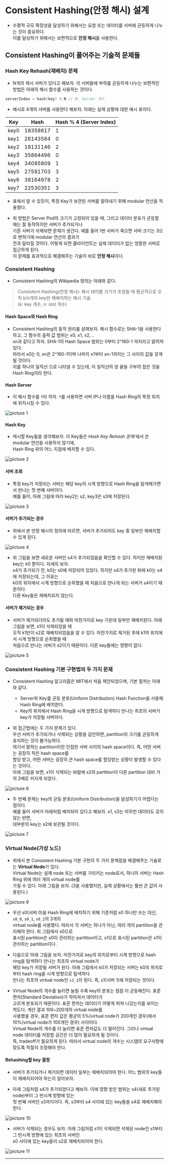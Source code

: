 # Consistent Hashing(안정 해시) 설계

- 수평적 규모 확장성을 달성하기 위해서는 요청 또는 데이터를 서버에 균등하게 나누는 것이 중요하다.  
  이를 달성하기 위해서는 보편적으로 **안정 해시**를 사용한다.

## Consistent Hashing이 풀어주는 기술적 문제들

### Hash Key Rehash(재배치) 문제

- N개의 캐시 서버가 있다고 해보자. 이 서버들에 부하를 균등하게 나누는 보편적인 방법은 아래의 해시 함수를 사용하는 것이다.

```c
serverIndex = hash(key) % N // N: Server 개수
```

- 예시로 4개의 서버를 사용한다 해보자. 아래는 실제 상황에 대한 예시 표이다.

| Key  | Hash     | Hash % 4 (Server Index) |
| ---- | -------- | ----------------------- |
| key0 | 18358617 | 1                       |
| key1 | 26143584 | 0                       |
| key2 | 18131146 | 2                       |
| key3 | 35864496 | 0                       |
| key4 | 34085809 | 1                       |
| key5 | 27581703 | 3                       |
| key6 | 38164978 | 2                       |
| key7 | 22530351 | 3                       |

- 표에서 알 수 있듯이, 특정 Key가 보관된 서버를 알아내기 위해 modular 연산을 적용했다.

- 위 방법은 Server Pod의 크기가 고정되어 있을 때, 그리고 데이터 분포가 균등할 때는 잘 동작하지만 서버가 추가되거나  
  기존 서버가 삭제되면 문제가 생긴다. 예를 들어 1번 서버가 죽으면 서버 크기는 3으로 변하기에 modular 연산의 결과가  
  전과 달라질 것이다. 이렇게 되면 클라이언트는 실제 데이터가 없는 엉뚱한 서버로 접근하게 된다.  
  이 문제를 효과적으로 해결해주는 기술이 바로 **안정 해시**이다.

### Consistent Hashing

- Consistent Hashing의 Wikipedia 정의는 아래와 같다.

> Consistent Hashing(안정 해시): 해시 테이블 크기가 조정될 때 평균적으로 오직 k/n개의 key만 재배치하는 해시 기술.  
> (k: key 개수, n: slot 개수)

#### Hash Space와 Hash Ring

- Consistent Hashing의 동작 원리를 살펴보자. 해시 함수로는 SHA-1을 사용한다 하고, 그 함수의 출력 값 범위는 x0, x1, x2, ..  
  xn과 같다고 하자. SHA-1의 Hash Space 범위는 0부터 2^160-1 까지라고 알려져 있다.  
  따라서 x0는 0, xn은 2^160-1이며 나머지 x1부터 xn-1까지는 그 사이의 값을 갖게 될 것이다.  
  이를 하나의 일직선 으로 나타낼 수 있는데, 이 일직선의 양 끝을 구부려 접은 것을 Hash Ring이라 한다.

#### Hash Server

- 이 해시 함수를 `f`라 하자. `f`를 사용하면 서버 IP나 이름을 Hash Ring의 특정 위치에 위치시킬 수 있다.

![picture 1](../../images/SDI_HASH_1.png)

#### Hash Key

- 캐시할 Key들을 생각해보자. 이 Key들은 _Hash Key Rehash 문제_ 에서 쓴 modular 연산을 사용하지 않기에,  
  Hash Ring 위의 어느 지점에 배치할 수 있다.

![picture 2](../../images/SDI_HASH_2.png)

#### 서버 조회

- 특정 key가 저장되는 서버는 해당 key의 시계 방향으로 Hash Ring을 탐색해가면서 만나는 첫 번째 서버이다.  
  예를 들어, 아래 그림에 따라 key2는 s2, key3은 s3에 저장된다.

![picture 3](../../images/SDI_HASH_3.png)

#### 서버가 추가되는 경우

- 위에서 본 안정 해시의 정의에 따르면, 서버가 추가되어도 key 중 일부만 재배치할 수 있게 된다.

![picture 4](../../images/SDI_HASH_4.png)

- 위 그림을 보면 새로운 서버인 s4가 추가되었음을 확인할 수 있다. 하지만 재배치된 key는 k0 뿐이다. 자세히 보자.  
  s4가 추가되기 전, k0는 s0에 저장되어 있었다. 하지만 s4가 추가된 뒤에 k0는 s4에 저장되는데, 그 이유는  
  k0의 위치에서 시계 방향으로 순회했을 때 처음으로 만나게 되는 서버가 s4이기 때문이다.  
  다른 Key들은 재배치되지 않는다.

#### 서버가 제거되는 경우

- 서버가 제거되더라도 추가될 때와 마찬가지로 key 가운데 일부만 재배치된다. 아래 그림을 보면, s1이 삭제되었을 때  
  오직 k1만이 s2로 재배치되었음을 알 수 있다. 마찬가지로 제거된 후에 k1의 위치에서 시계 방향으로 순회했을 때  
  처음으로 만나는 서버가 s2이기 때문이다. 다른 key들에는 영향이 없다.

![picture 5](../../images/SDI_HASH_5.png)

### Consistent Hashing 기본 구현법의 두 가지 문제

- Consistent Hashing 알고리즘은 MIT에서 처음 제안되었으며, 기본 절차는 아래와 같다.

  - Server와 Key를 균등 분포(Uniform Distribution) Hash Function을 사용해 Hash Ring에 배치한다.
  - Key의 위치에서 Hash Ring을 시계 방향으로 탐색하다 만나는 최초의 서버가 key가 저장될 서버이다.

- 위 접근법에는 두 가지 문제가 있다.  
  우선 서버가 추가되거나 삭제되는 상황을 감안하면, partition의 크기를 균등하게 유지하는 것이 불가능하다.  
  여기서 말하는 partition이란 인접한 서버 사이의 hash space이다. 즉, 어떤 서버는 굉장히 작은 hash space를  
  할당 받고, 어떤 서버는 굉장히 큰 hash space를 할당받는 상황이 발생할 수 있다는 것이다.  
  아래 그림을 보면, s1이 삭제되는 바람에 s2의 partition이 다른 partition 대비 거의 2배로 커지게 되었다.

![picture 6](../../images/SDI_HASH_6.png)

- 두 번째 문제는 key의 균등 분포(Uniform Distribution)을 달성하기가 어렵다는 점이다.  
  예를 들어 서버가 아래처럼 배치되어 있다고 해보자. s1, s3는 아무런 데이터도 갖지 않는 반면,  
  대부분의 key는 s2에 보관될 것이다.

![picture 7](../../images/SDI_HASH_7.png)

### Virtual Node(가상 노드)

- 위에서 본 Consistent Hashing 기본 구현의 두 가지 문제점을 해결해주는 기술로는 **Virtual Node**가 있다.  
  Virtual Node는 실제 node 또는 서버를 가리키는 node로서, 하나의 서버는 Hash Ring 위에 여러 개의 virtual node를  
  가질 수 있다. 아래 그림을 보자. (3을 사용했지만, 실제 상황에서는 훨씬 큰 값이 사용된다.)

![picture 9](../../images/SDI_HASH_8.png)

- 우선 s0(서버 0)을 Hash Ring에 배치하기 위해 기존처럼 s0 하나만 쓰는 대신, `s0_0`, `s0_1`, `s0_2`의 3개의  
  virtual node를 사용했다. 따라서 각 서버는 하나가 아닌, 여러 개의 partition을 관리해야 한다. 위 그림에서 s0으로  
  표시된 partition은 s0이 관리하는 partition이고, s1으로 표시된 partition은 s1이 관리하는 partition이다.

- 다음으로 아래 그림을 보자. 마찬가지로 key의 위치로부터 시계 방향으로 hash ring을 탐색하다 만나는 최초의 virtual node가  
  해당 key가 저장될 서버가 된다. 아래 그림에서 k0가 저장되는 서버는 k0의 위치로부터 hash ring을 시계 방향으로 탐색하다  
  만나는 최초의 virtual node인 `s1_1`이 된다. 즉, s1(서버 1)에 저장되는 것이다.

- Virtual Node의 개수를 늘리면 늘릴 수록 key의 분포는 점점 더 균등해진다. 표준 편차(Standard Deviation)가 작아져서 데이터가  
  고르게 분포되기 때문이다. 표준 편차는 데이터가 어떻게 퍼져 나갔는지를 보이는 척도다. 계산 결과 100~200개의 virtual node를  
  사용했을 경우, 표준 편차 값은 평균의 5%(virtual node가 200개인 경우)에서 10%(virtual node가 100개인 경우) 사이이다.  
  Virtual Node의 개수를 더 늘리면 표준 편차값도 더 떨어진다. 그러나 virtual node 데이터를 저장할 공간은 더 많이 필요하게 될 것이다.  
  즉, tradeoff가 필요하게 된다. 따라서 virtual node의 개수는 시스템의 요구사항에 맞도록 적절히 조정해야 한다.

#### Rehashing할 key 결정

- 서버가 추가되거나 제거되면 데이터 일부는 재배치되어야 한다. 어느 범위의 key들이 재배치되어야 하는지 알아보자.

- 아래 그림처럼 s4가 추가되었다고 해보자. 이에 영향 받은 범위는 s4(새로 추가된 node)부터 그 반시계 방향에 있는  
  첫 번째 서버인 s3까지이다. 즉, s3부터 s4 사이에 있는 key들을 s4로 재배치해야 한다.

![picture 10](../../images/SDI_HASH_9.png)

- 서버가 삭제되는 경우도 보자. 아래 그림처럼 s1이 삭제되면 삭제된 node인 s1부터 그 반시계 방향에 있는 최초의 서버인  
  s0 사이에 있는 key들이 s2로 재배치되어야 한다.

![picture 11](../../images/SDI_HASH_10.png)

---
